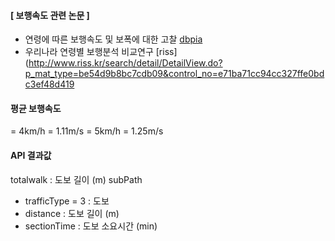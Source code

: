 #### [ 보행속도 관련 논문 ]
- 연령에 따른 보행속도 및 보폭에 대한 고찰
[dbpia](https://www.dbpia.co.kr/Journal/articleDetail?nodeId=NODE01064047)
- 우리나라 연령별 보행분석 비교연구
[riss](http://www.riss.kr/search/detail/DetailView.do?p_mat_type=be54d9b8bc7cdb09&control_no=e71ba71cc94cc327ffe0bdc3ef48d419

#### 평균 보행속도
= 4km/h = 1.11m/s
= 5km/h = 1.25m/s

#### API 결과값
totalwalk : 도보 길이 (m)
subPath
- trafficType = 3 : 도보
- distance : 도보 길이 (m)
- sectionTime : 도보 소요시간 (min)
